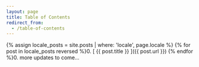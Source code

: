 ```yaml
---
layout: page
title: Table of Contents
redirect_from:
  - /table-of-contents
---
```


{% assign locale_posts = site.posts | where: 'locale', page.locale %}
{% for post in locale_posts reversed %}0. [ {{ post.title }} ]({{ post.url }})
{% endfor %}0. more updates to come...